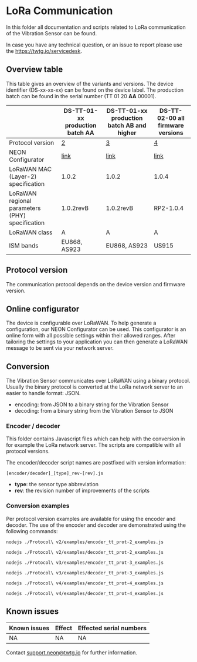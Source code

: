# LoRa Communication

In this folder all documentation and scripts related to LoRa communication of the Vibration Sensor can be found.

In case you have any technical question, or an issue to report please use the https://twtg.io/servicedesk.

## Overview table

This table gives an overview of the variants and versions.
The device identifier (DS-xx-xx-xx) can be found on the device label.
The production batch can be found in the serial number (TT 01 20 **AA** 00001).

|                                                 | DS-TT-01-xx production batch AA                       | DS-TT-01-xx production batch AB and higher            | DS-TT-02-00 all firmware versions                     |
| ----------------------------------------------- | ----------------------------------------------------- | ----------------------------------------------------- | ----------------------------------------------------- |
| Protocol version                                | [2](./Protocol%20v2/)                                 | [3](./Protocol%20v3/)                                 | [4](./Protocol%20v4/)                                 |
| NEON Configurator                               | [link](https://neon-configurator.twtg.io/neon/tt/v2/) | [link](https://neon-configurator.twtg.io/neon/tt/v3/) | [link](https://neon-configurator.twtg.io/neon/tt/v4/) |
| LoRaWAN MAC (Layer-2) specification             | 1.0.2                                                 | 1.0.2                                                 | 1.0.4                                                 |
| LoRaWAN regional parameters (PHY) specification | 1.0.2revB                                             | 1.0.2revB                                             | RP2-1.0.4                                             |
| LoRaWAN class                                   | A                                                     | A                                                     | A                                                     |
| ISM bands                                       | EU868, AS923                                          | EU868, AS923                                          | US915                                                 |

## Protocol version

The communication protocol depends on the device version and firmware version.

## Online configurator

The device is configurable over LoRaWAN.
To help generate a configuration, our NEON Configurator can be used.
This configurator is an online form with all possible settings within their allowed ranges.
After tailoring the settings to your application you can then generate a LoRaWAN message to be sent via your network server.

## Conversion

The Vibration Sensor communicates over LoRaWAN using a binary protocol.
Usually the binary protocol is converted at the LoRa network server to an easier to handle format: JSON.

- encoding: from JSON to a binary string for the Vibration Sensor
- decoding: from a binary string from the Vibration Sensor to JSON

### Encoder / decoder

This folder contains Javascript files which can help with the conversion in for example the LoRa network server.
The scripts are compatible with all protocol versions.

The encoder/decoder script names are postfixed with version information:

    [encoder/decoder]_[type]_rev-[rev].js

- **type**: the sensor type abbreviation
- **rev**: the revision number of improvements of the scripts

### Conversion examples

Per protocol version examples are available for using the encoder and decoder.
The use of the encoder and decoder are demonstrated using the following commands:

```
nodejs ./Protocol\ v2/examples/encoder_tt_prot-2_examples.js

nodejs ./Protocol\ v2/examples/decoder_tt_prot-2_examples.js

nodejs ./Protocol\ v3/examples/encoder_tt_prot-3_examples.js

nodejs ./Protocol\ v3/examples/decoder_tt_prot-3_examples.js

nodejs ./Protocol\ v4/examples/encoder_tt_prot-4_examples.js

nodejs ./Protocol\ v4/examples/decoder_tt_prot-4_examples.js
```

## Known issues

| Known issues | Effect | Effected serial numbers |
| ------------ | ------ | ----------------------- |
| NA           | NA     | NA                      |

Contact support.neon@twtg.io for further information.
